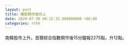 ```yaml
---
layout: post
title: 韓股開市後向上
date: 2020-07-30 08:15:33.000000000 +08:00
categories: rthk
---
```


南韓股市上升。首爾綜合指數開市後15分鐘報2275點，升12點。
